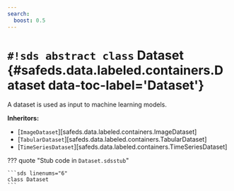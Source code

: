```yaml
---
search:
  boost: 0.5
---
```


# `#!sds abstract class` Dataset {#safeds.data.labeled.containers.Dataset data-toc-label='Dataset'}

A dataset is used as input to machine learning models.

**Inheritors:**

- [`ImageDataset`][safeds.data.labeled.containers.ImageDataset]
- [`TabularDataset`][safeds.data.labeled.containers.TabularDataset]
- [`TimeSeriesDataset`][safeds.data.labeled.containers.TimeSeriesDataset]

??? quote "Stub code in `Dataset.sdsstub`"

    ```sds linenums="6"
    class Dataset
    ```
